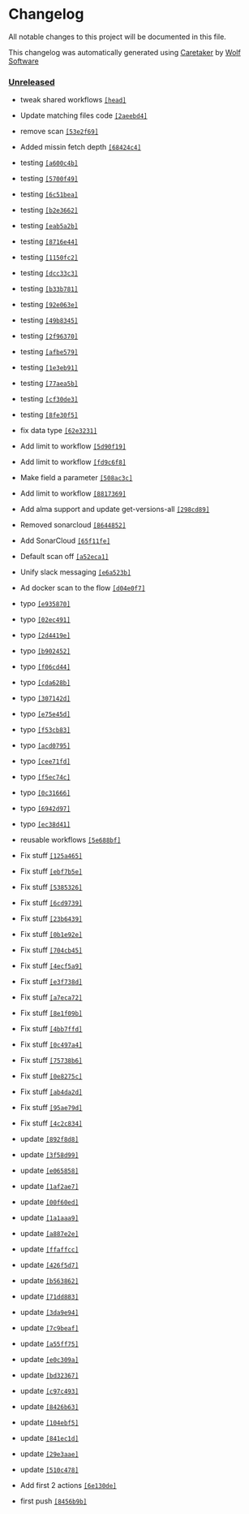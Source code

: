 # Changelog

All notable changes to this project will be documented in this file.


This changelog was automatically generated using [Caretaker](https://github.com/DevelopersToolbox/caretaker) by [Wolf Software](https://github.com/WolfSoftware)

### [Unreleased](https://github.com/ActionsToolbox/container-framework-actions/compare/v0.1.0...HEAD)

- tweak shared workflows [`[head]`](https://github.com/ActionsToolbox/container-framework-actions/commit/)

- Update matching files code [`[2aeebd4]`](https://github.com/ActionsToolbox/container-framework-actions/commit/2aeebd450d162d0581dc6a10a8fb98b547069aae)

- remove scan [`[53e2f69]`](https://github.com/ActionsToolbox/container-framework-actions/commit/53e2f69a815865540309d5f81a086b9a70b5afcf)

- Added missin fetch depth [`[68424c4]`](https://github.com/ActionsToolbox/container-framework-actions/commit/68424c4a28bff0665711e0abdfd7440c8163c85a)

- testing [`[a600c4b]`](https://github.com/ActionsToolbox/container-framework-actions/commit/a600c4b13a204cb9cc57818dacee60c97b94b0b7)

- testing [`[5700f49]`](https://github.com/ActionsToolbox/container-framework-actions/commit/5700f49a43df71bc685a40b49560144744721a0a)

- testing [`[6c51bea]`](https://github.com/ActionsToolbox/container-framework-actions/commit/6c51bea80b8a0a46e4c9b0bc7847e990285672ea)

- testing [`[b2e3662]`](https://github.com/ActionsToolbox/container-framework-actions/commit/b2e3662dc63096eda932b32a11b1fe4dd2357145)

- testing [`[eab5a2b]`](https://github.com/ActionsToolbox/container-framework-actions/commit/eab5a2b30092cf449a53b5c27c9d52502239522e)

- testing [`[8716e44]`](https://github.com/ActionsToolbox/container-framework-actions/commit/8716e4427ecd870a0fabf436638bf89ded7bede5)

- testing [`[1150fc2]`](https://github.com/ActionsToolbox/container-framework-actions/commit/1150fc2f8d13e2d1f8963c3c55d0dedbd3969c6c)

- testing [`[dcc33c3]`](https://github.com/ActionsToolbox/container-framework-actions/commit/dcc33c3e1768b60fbcba1506e2e742251603b075)

- testing [`[b33b781]`](https://github.com/ActionsToolbox/container-framework-actions/commit/b33b781f5c3348d285fe2087fa55b89e239dcdd0)

- testing [`[92e063e]`](https://github.com/ActionsToolbox/container-framework-actions/commit/92e063e9213b56b8de69a91151aaf2affbaec324)

- testing [`[49b8345]`](https://github.com/ActionsToolbox/container-framework-actions/commit/49b8345dabd184e11f5a5c9a7135f5f78fcc74f3)

- testing [`[2f96370]`](https://github.com/ActionsToolbox/container-framework-actions/commit/2f963703e05efbac0fbbf565e83ff341d760729b)

- testing [`[afbe579]`](https://github.com/ActionsToolbox/container-framework-actions/commit/afbe5794c67ccae55e5a38bdd10954add6caf91b)

- testing [`[1e3eb91]`](https://github.com/ActionsToolbox/container-framework-actions/commit/1e3eb9155e2f62a25da873aa66e72a387d7d257c)

- testing [`[77aea5b]`](https://github.com/ActionsToolbox/container-framework-actions/commit/77aea5bb7288b86b9af82cee3da7ba188b779010)

- testing [`[cf30de3]`](https://github.com/ActionsToolbox/container-framework-actions/commit/cf30de3a086e3d6e45c98a73ed0cb1b7d59ef8fc)

- testing [`[8fe30f5]`](https://github.com/ActionsToolbox/container-framework-actions/commit/8fe30f50adfab8bfee638b52e68442b8770a6a07)

- fix data type [`[62e3231]`](https://github.com/ActionsToolbox/container-framework-actions/commit/62e3231a1d6a434f848ba737fa7769195e65414a)

- Add limit to workflow [`[5d90f19]`](https://github.com/ActionsToolbox/container-framework-actions/commit/5d90f19ba9dbde9e2cb4fec3ffc2e3d007167d39)

- Add limit to workflow [`[fd9c6f8]`](https://github.com/ActionsToolbox/container-framework-actions/commit/fd9c6f85e2d956464e59ba71fc0c887b7d518561)

- Make field a parameter [`[508ac3c]`](https://github.com/ActionsToolbox/container-framework-actions/commit/508ac3c02b6d6a443ebbb8f2f02e49ef83c51a19)

- Add limit to workflow [`[8817369]`](https://github.com/ActionsToolbox/container-framework-actions/commit/8817369d4215e8e39072d4733ed41e965e2693c0)

- Add alma support and update get-versions-all [`[298cd89]`](https://github.com/ActionsToolbox/container-framework-actions/commit/298cd895af7841226b50289e97e729312a13efac)

- Removed sonarcloud [`[8644852]`](https://github.com/ActionsToolbox/container-framework-actions/commit/8644852e3017253bd568d44d6a0d1ae632843be7)

- Add SonarCloud [`[65f11fe]`](https://github.com/ActionsToolbox/container-framework-actions/commit/65f11fef8acc49622bef57f40905e6fb0cb05b00)

- Default scan off [`[a52eca1]`](https://github.com/ActionsToolbox/container-framework-actions/commit/a52eca1591ff146f6dac2988a1a29aeb86f42bba)

- Unify slack messaging [`[e6a523b]`](https://github.com/ActionsToolbox/container-framework-actions/commit/e6a523ba7c19c46a2f7d81639907ee503a9386f5)

- Ad docker scan to the flow [`[d04e0f7]`](https://github.com/ActionsToolbox/container-framework-actions/commit/d04e0f7aa97e65e968b10047570f46f6b82496a6)

- typo [`[e935870]`](https://github.com/ActionsToolbox/container-framework-actions/commit/e935870f459a79cf39337833b55f6566c1285d8a)

- typo [`[02ec491]`](https://github.com/ActionsToolbox/container-framework-actions/commit/02ec491c9e0b9af81aecd3ae69fd34a332d0e94c)

- typo [`[2d4419e]`](https://github.com/ActionsToolbox/container-framework-actions/commit/2d4419e933f7423cbb9ce3f2bea58e51538b0f10)

- typo [`[b902452]`](https://github.com/ActionsToolbox/container-framework-actions/commit/b902452717181484fc7e1aaaf4b6d9935c7d48f0)

- typo [`[f06cd44]`](https://github.com/ActionsToolbox/container-framework-actions/commit/f06cd444c5b1ce70e6c6a1130061235de63a295f)

- typo [`[cda628b]`](https://github.com/ActionsToolbox/container-framework-actions/commit/cda628bf645673657eb383e72d32edef65da673f)

- typo [`[307142d]`](https://github.com/ActionsToolbox/container-framework-actions/commit/307142d8720f1615435efb4508d3e185bb98adab)

- typo [`[e75e45d]`](https://github.com/ActionsToolbox/container-framework-actions/commit/e75e45da5a21f43c2c9869d8301fae87adcf8d58)

- typo [`[f53cb83]`](https://github.com/ActionsToolbox/container-framework-actions/commit/f53cb834ec62e0b464e80a011d2de8984adf98d0)

- typo [`[acd0795]`](https://github.com/ActionsToolbox/container-framework-actions/commit/acd0795647c965bd0dcc95d4ff803d273a6c0c25)

- typo [`[cee71fd]`](https://github.com/ActionsToolbox/container-framework-actions/commit/cee71fd89262a06162ebad115386e9c0e3ad6ee1)

- typo [`[f5ec74c]`](https://github.com/ActionsToolbox/container-framework-actions/commit/f5ec74cb522423c0b75edd68faf94a487f2644b9)

- typo [`[0c31666]`](https://github.com/ActionsToolbox/container-framework-actions/commit/0c316667cb11423751db64ec965dd1d6fd888443)

- typo [`[6942d97]`](https://github.com/ActionsToolbox/container-framework-actions/commit/6942d97091e360c185f450be438bb9ab1a7d277f)

- typo [`[ec38d41]`](https://github.com/ActionsToolbox/container-framework-actions/commit/ec38d4108ec4ada3d8d0a75184cfdee585b211e3)

- reusable workflows [`[5e688bf]`](https://github.com/ActionsToolbox/container-framework-actions/commit/5e688bf883d2ecf050402cea622bbb0da16c7287)

- Fix stuff [`[125a465]`](https://github.com/ActionsToolbox/container-framework-actions/commit/125a46595650e2691fdafe1f3aa0c3605b51ce9b)

- Fix stuff [`[ebf7b5e]`](https://github.com/ActionsToolbox/container-framework-actions/commit/ebf7b5e558c386250153cd77160bed4d79cd3b94)

- Fix stuff [`[5385326]`](https://github.com/ActionsToolbox/container-framework-actions/commit/538532619457be4e778f462a4014e5811b25764b)

- Fix stuff [`[6cd9739]`](https://github.com/ActionsToolbox/container-framework-actions/commit/6cd9739148e583aeb836d3cc693aab4bad13f179)

- Fix stuff [`[23b6439]`](https://github.com/ActionsToolbox/container-framework-actions/commit/23b6439ac1e9e3f972bef57e2d88e9a14b7be696)

- Fix stuff [`[0b1e92e]`](https://github.com/ActionsToolbox/container-framework-actions/commit/0b1e92ea91ef241304a944cf29713867afd1455f)

- Fix stuff [`[704cb45]`](https://github.com/ActionsToolbox/container-framework-actions/commit/704cb45c3dba9a926e49313fe0d65da35146f405)

- Fix stuff [`[4ecf5a9]`](https://github.com/ActionsToolbox/container-framework-actions/commit/4ecf5a92ba7e60e952cbae671c78dabccd8467a1)

- Fix stuff [`[e3f738d]`](https://github.com/ActionsToolbox/container-framework-actions/commit/e3f738d1a4803b16779838b32b125ab197908ebe)

- Fix stuff [`[a7eca72]`](https://github.com/ActionsToolbox/container-framework-actions/commit/a7eca72eaf20f5917d2c99ec08a8fbe5995b3bd5)

- Fix stuff [`[8e1f09b]`](https://github.com/ActionsToolbox/container-framework-actions/commit/8e1f09b276a38e93a0acfc2c7caec0f1dbe70a7f)

- Fix stuff [`[4bb7ffd]`](https://github.com/ActionsToolbox/container-framework-actions/commit/4bb7ffd8b037932b5dbb5dfe8b26d58dc8cbf0af)

- Fix stuff [`[0c497a4]`](https://github.com/ActionsToolbox/container-framework-actions/commit/0c497a488ef7da6e41ddbbd28ffe943ca08ed4df)

- Fix stuff [`[75738b6]`](https://github.com/ActionsToolbox/container-framework-actions/commit/75738b6c094ee54210be648bd08ce425b8077132)

- Fix stuff [`[0e8275c]`](https://github.com/ActionsToolbox/container-framework-actions/commit/0e8275ce47aea224800a684fd3da76522eeaa78b)

- Fix stuff [`[ab4da2d]`](https://github.com/ActionsToolbox/container-framework-actions/commit/ab4da2daf6879873eb14f94ffca143c342313afb)

- Fix stuff [`[95ae79d]`](https://github.com/ActionsToolbox/container-framework-actions/commit/95ae79d29ebe5bc77205a2ee04b8660da46ba885)

- Fix stuff [`[4c2c834]`](https://github.com/ActionsToolbox/container-framework-actions/commit/4c2c834164f956707de8de7eccc5cf4e56db5546)

- update [`[892f8d8]`](https://github.com/ActionsToolbox/container-framework-actions/commit/892f8d84d44336b28fb7e8a6a8fa03e4071ae019)

- update [`[3f58d99]`](https://github.com/ActionsToolbox/container-framework-actions/commit/3f58d99288a0ea215666b403e7c92c6f3f94b5a7)

- update [`[e065858]`](https://github.com/ActionsToolbox/container-framework-actions/commit/e065858e48b713a971128879d152f89b0b4a3005)

- update [`[1af2ae7]`](https://github.com/ActionsToolbox/container-framework-actions/commit/1af2ae7ba09eb1cdddb4302e14a9d78a52505a6d)

- update [`[00f60ed]`](https://github.com/ActionsToolbox/container-framework-actions/commit/00f60ed6111e88653d6969883a6db149d1e7c2b2)

- update [`[1a1aaa9]`](https://github.com/ActionsToolbox/container-framework-actions/commit/1a1aaa9e510ab9770632dc7fc0e7c8655156c88e)

- update [`[a887e2e]`](https://github.com/ActionsToolbox/container-framework-actions/commit/a887e2e85766d19424ad936e33b321b66a13b9d3)

- update [`[ffaffcc]`](https://github.com/ActionsToolbox/container-framework-actions/commit/ffaffcc4b1a150e41d9e07d53fa05a2032e1c2c5)

- update [`[426f5d7]`](https://github.com/ActionsToolbox/container-framework-actions/commit/426f5d755501f2d116c13229862adb42d9d56466)

- update [`[b563862]`](https://github.com/ActionsToolbox/container-framework-actions/commit/b563862e2e83bb0334cdf161e3d37e5ba63130bd)

- update [`[71dd883]`](https://github.com/ActionsToolbox/container-framework-actions/commit/71dd8837a598dafd335b393d7523a181383789e6)

- update [`[3da9e94]`](https://github.com/ActionsToolbox/container-framework-actions/commit/3da9e9416f5d3ce75f0abe377982827e7358c0e3)

- update [`[7c9beaf]`](https://github.com/ActionsToolbox/container-framework-actions/commit/7c9beafc1316c7669ed9a5dd874564790c2d467f)

- update [`[a55ff75]`](https://github.com/ActionsToolbox/container-framework-actions/commit/a55ff758a5c47f804d8bae5fb6563238fd1f40cd)

- update [`[e0c309a]`](https://github.com/ActionsToolbox/container-framework-actions/commit/e0c309a0479eb0bbc07712fc68f407ee503966d9)

- update [`[bd32367]`](https://github.com/ActionsToolbox/container-framework-actions/commit/bd32367e166248babb8f9df19ce4d500d86edf3d)

- update [`[c97c493]`](https://github.com/ActionsToolbox/container-framework-actions/commit/c97c493a2d9f2a7f5933088e86e39a0200a3c527)

- update [`[8426b63]`](https://github.com/ActionsToolbox/container-framework-actions/commit/8426b63c39ac78475e47eccea5ccae2dced17eb2)

- update [`[104ebf5]`](https://github.com/ActionsToolbox/container-framework-actions/commit/104ebf5b524551a0ce0eeb5a00fd793776ec549a)

- update [`[841ec1d]`](https://github.com/ActionsToolbox/container-framework-actions/commit/841ec1d7d65039d0600d88d07d89e883942bae3e)

- update [`[29e3aae]`](https://github.com/ActionsToolbox/container-framework-actions/commit/29e3aaeff828de93a44e16cd69b1550cb86bad32)

- update [`[510c478]`](https://github.com/ActionsToolbox/container-framework-actions/commit/510c478012e0641f293df0f398f5abc1fbc69599)

- Add first 2 actions [`[6e130de]`](https://github.com/ActionsToolbox/container-framework-actions/commit/6e130de12012e27d7b6fa0dcaaa672ae5d3c0338)

- first push [`[8456b9b]`](https://github.com/ActionsToolbox/container-framework-actions/commit/8456b9b1bb6997ed98349871c523493f847310c1)


